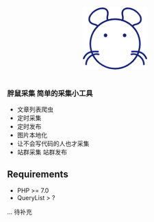 <p align="center">
  <img width="150" src="logo.png" alt="胖鼠采集">
  <br>
  <br>
</p>

### 胖鼠采集 简单的采集小工具
- 文章列表爬虫
- 定时采集 
- 定时发布
- 图片本地化
- 让不会写代码的人也才采集
- 站群采集 站群发布

## Requirements
- PHP >= 7.0
- QueryList > ?


... 待补充
